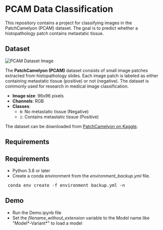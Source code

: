 # PCAM Data Classification

This repository contains a project for classifying images in the PatchCamelyon (PCAM) dataset. The goal is to predict whether a histopathology patch contains metastatic tissue.

## Dataset

![PCAM Dataset Image](https://production-media.paperswithcode.com/datasets/pcam_Dj5Hqa9.jpg "PCAM Dataset Image")


The **PatchCamelyon (PCAM)** dataset consists of small image patches extracted from histopathology slides. Each image patch is labeled as either containing metastatic tissue (positive) or not (negative). The dataset is commonly used for research in medical image classification.

- **Image size**: 96x96 pixels
- **Channels**: RGB
- **Classes**: 
  - `0`: No metastatic tissue (Negative)
  - `1`: Contains metastatic tissue (Positive)

The dataset can be downloaded from [PatchCamelyon on Kaggle](https://www.kaggle.com/datasets).

## Requirements

## Requirements

- Python 3.8 or later
- Create a conda environment from the *environment_backup.yml* file.  
<pre> conda env create -f environment_backup.yml -n <new_env_name> </pre>

## Demo

 - Run the Demo.ipynb file
 - Set the *filename_without_extension* variable to the Model name like "Model*-Variant*" to load a model
